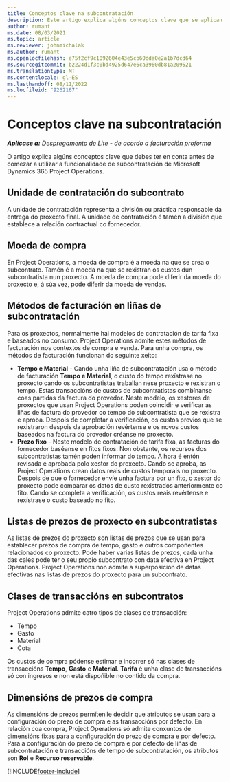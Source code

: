 ```yaml
---
title: Conceptos clave na subcontratación
description: Este artigo explica algúns conceptos clave que se aplican á subcontratación en Microsoft Dynamics 365 Project Operations.
author: rumant
ms.date: 08/03/2021
ms.topic: article
ms.reviewer: johnmichalak
ms.author: rumant
ms.openlocfilehash: e75f2cf9c1092604e43e5cb60dda0e2a1b7dcd64
ms.sourcegitcommit: b2224d1f3c0bd4925d647e6ca3960db81a209521
ms.translationtype: MT
ms.contentlocale: gl-ES
ms.lasthandoff: 08/11/2022
ms.locfileid: "9262167"
---
```

# <a name="key-concepts-in-subcontracting"></a>Conceptos clave na subcontratación


_**Aplícase a:** Despregamento de Lite - de acordo a facturación proforma_

O artigo explica algúns conceptos clave que debes ter en conta antes de comezar a utilizar a funcionalidade de subcontratación de Microsoft Dynamics 365 Project Operations.

## <a name="contracting-unit-on-the-subcontract"></a>Unidade de contratación do subcontrato

A unidade de contratación representa a división ou práctica responsable da entrega do proxecto final. A unidade de contratación é tamén a división que establece a relación contractual co fornecedor.

## <a name="purchase-currency"></a>Moeda de compra

En Project Operations, a moeda de compra é a moeda na que se crea o subcontrato. Tamén é a moeda na que se rexistran os custos dun subcontratista nun proxecto. A moeda de compra pode diferir da moeda do proxecto e, á súa vez, pode diferir da moeda de vendas.

## <a name="billing-methods-on-subcontract-lines"></a>Métodos de facturación en liñas de subcontratación

Para os proxectos, normalmente hai modelos de contratación de tarifa fixa e baseados no consumo. Project Operations admite estes métodos de facturación nos contextos de compra e venda. Para unha compra, os métodos de facturación funcionan do seguinte xeito:

- **Tempo e Material** - Cando unha liña de subcontratación usa o método de facturación **Tempo e Material**, o custo do tempo rexístrase no proxecto cando os subcontratistas traballan nese proxecto e rexistran o tempo. Estas transaccións de custos de subcontratistas combínanse coas partidas da factura do provedor. Neste modelo, os xestores de proxectos que usan Project Operations poden coincidir e verificar as liñas de factura do provedor co tempo do subcontratista que se rexistra e aproba. Despois de completar a verificación, os custos previos que se rexistraron despois da aprobación revértense e os novos custos baseados na factura do provedor créanse no proxecto.
- **Prezo fixo** - Neste modelo de contratación de tarifa fixa, as facturas do fornecedor baséanse en fitos fixos. Non obstante, os recursos dos subcontratistas tamén poden informar do tempo. A hora é entón revisada e aprobada polo xestor do proxecto. Cando se aproba, as Project Operations crean datos reais de custos temporais no proxecto. Despois de que o fornecedor envíe unha factura por un fito, o xestor do proxecto pode comparar os datos de custo rexistrados anteriormente co fito. Cando se completa a verificación, os custos reais revértense e rexístrase o custo baseado no fito.

## <a name="project-price-lists-on-subcontracts"></a>Listas de prezos de proxecto en subcontratistas

As listas de prezos do proxecto son listas de prezos que se usan para establecer prezos de compra de tempo, gasto e outros compoñentes relacionados co proxecto. Pode haber varias listas de prezos, cada unha das cales pode ter o seu propio subcontrato con data efectiva en Project Operations. Project Operations non admite a superposición de datas efectivas nas listas de prezos do proxecto para un subcontrato.

## <a name="transaction-classes-on-subcontracts"></a>Clases de transaccións en subcontratos

Project Operations admite catro tipos de clases de transacción:

- Tempo
- Gasto
- Material
- Cota

Os custos de compra pódense estimar e incorrer só nas clases de transaccións **Tempo**, **Gasto** e **Material**. **Tarifa** é unha clase de transaccións só con ingresos e non está dispoñible no contido da compra.

## <a name="purchase-pricing-dimensions"></a>Dimensións de prezos de compra

As dimensións de prezos permítenlle decidir que atributos se usan para a configuración do prezo de compra e as transaccións por defecto. En relación coa compra, Project Operations só admite conxuntos de dimensións fixas para a configuración do prezo de compra e por defecto. Para a configuración do prezo de compra e por defecto de liñas de subcontratación e transaccións de tempo de subcontratación, os atributos son **Rol** e **Recurso reservable**.

[!INCLUDE[footer-include](../../includes/footer-banner.md)]
